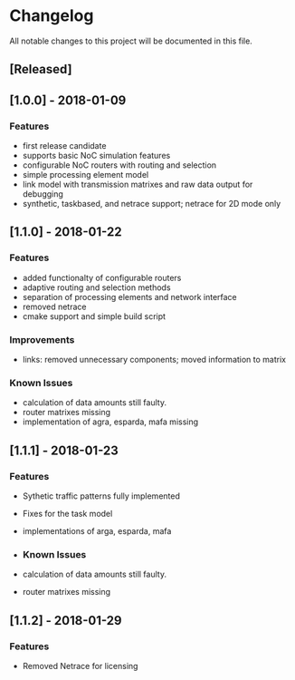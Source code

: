 # Changelog

All notable changes to this project will be documented in this file.

## [Released]

## [1.0.0] - 2018-01-09

### Features
- first release candidate
- supports basic NoC simulation features
- configurable NoC routers with routing and selection
- simple processing element model
- link model with transmission matrixes and raw data output for debugging
- synthetic, taskbased, and netrace support; netrace for 2D mode only

## [1.1.0] - 2018-01-22

### Features
- added functionalty of configurable routers
- adaptive routing and selection methods
- separation of processing elements and network interface
- removed netrace
- cmake support and simple build script

### Improvements
- links: removed unnecessary components; moved information to matrix

### Known Issues
- calculation of data amounts still faulty. 
- router matrixes missing
- implementation of agra, esparda, mafa missing

## [1.1.1] - 2018-01-23

### Features
- Sythetic traffic patterns fully implemented
- Fixes for the task model
- implementations of arga, esparda, mafa

- ### Known Issues
- calculation of data amounts still faulty. 
- router matrixes missing

## [1.1.2] - 2018-01-29

### Features 
- Removed Netrace for licensing
